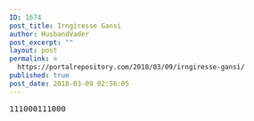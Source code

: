 ```yaml
---
ID: 1674
post_title: Irngiresse Gansi
author: HusbandVader
post_excerpt: ""
layout: post
permalink: >
  https://portalrepository.com/2018/03/09/irngiresse-gansi/
published: true
post_date: 2018-03-09 02:56:05
---
```

<pre>111000111000</pre>